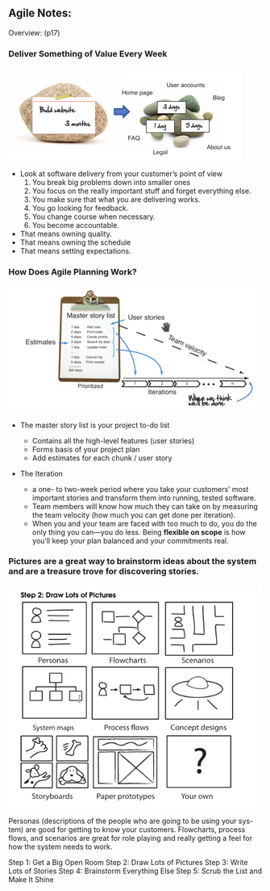 ## Agile Notes:
Overview: 
(p17)


### Deliver Something of Value Every Week

![Break it down](./docs/breakdown.png)

- Look at software delivery from your customer’s point of view
    1. You break big problems down into smaller ones
    2. You focus on the really important stuff and forget everything else.
    3. You make sure that what you are delivering works.
    4. You go looking for feedback.
    5. You change course when necessary.
    6.  You become accountable.
- That means owning quality.
- That means owning the schedule
- That means setting expectations.



### How Does Agile Planning Work?
![Break it down](./docs/planning.png)

- The master story list is your project to-do list
    - Contains all the high-level features (user stories)
    - Forms basis of your project plan
    - Add estimates for each chunk / user story

- The Iteration
    - a one- to two-week period where you take your customers’ most important stories and transform them into running, tested software.
    - Team members will know how much they can take on by measuring the team velocity (how much you can get done per iteration).
    - When you and your team are faced with too much to do, you do the only thing you can—you do less. Being **flexible on scope** is how you’ll keep your plan balanced and your commitments real.


### Pictures are a great way to brainstorm ideas about the system and are a treasure trove for discovering stories.

![Break it down](./docs/planning-pics.png)

Personas (descriptions of the people who are going to be using your sys-
tem) are good for getting to know your customers. Flowcharts, process
flows, and scenarios are great for role playing and really getting a feel
for how the system needs to work. 

Step 1: Get a Big Open Room
Step 2: Draw Lots of Pictures
Step 3: Write Lots of Stories
Step 4: Brainstorm Everything Else
Step 5: Scrub the List and Make It Shine

